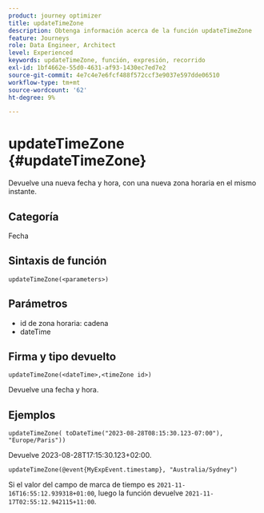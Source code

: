 ```yaml
---
product: journey optimizer
title: updateTimeZone
description: Obtenga información acerca de la función updateTimeZone
feature: Journeys
role: Data Engineer, Architect
level: Experienced
keywords: updateTimeZone, función, expresión, recorrido
exl-id: 1bf4662e-55d0-4631-af93-1430ec7ed7e2
source-git-commit: 4e7c4e7e6fcf488f572ccf3e9037e597dde06510
workflow-type: tm+mt
source-wordcount: '62'
ht-degree: 9%

---
```


# updateTimeZone {#updateTimeZone}

Devuelve una nueva fecha y hora, con una nueva zona horaria en el mismo instante.

## Categoría

Fecha

## Sintaxis de función

`updateTimeZone(<parameters>)`

## Parámetros

* id de zona horaria: cadena
* dateTime

## Firma y tipo devuelto

`updateTimeZone(<dateTime>,<timeZone id>)`

Devuelve una fecha y hora.

## Ejemplos

`updateTimeZone( toDateTime("2023-08-28T08:15:30.123-07:00"), "Europe/Paris"))`

Devuelve 2023-08-28T17:15:30.123+02:00.

<!--`updateTimeZone( toDateTime("2019-08-28T08:15:30.123-07:00"), toTimeZone("Europe/Paris")))`
Returns "2019-08-28T17:15:30.123+02:00".-->

`updateTimeZone(@event{MyExpEvent.timestamp}, "Australia/Sydney")`

Si el valor del campo de marca de tiempo es `2021-11-16T16:55:12.939318+01:00`, luego la función devuelve `2021-11-17T02:55:12.942115+11:00`.
